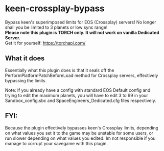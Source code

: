 # keen-crossplay-bypass
Bypass keen's superimposed limits for EOS (Crossplay) servers! No longer shall you be limited to 3 planets or low sync range!<br>
**Please note this plugin is TORCH only. It will not work on vanilla Dedicated Server.**<br>
Get it for yourself: https://torchapi.com/

## What it does
Essentially what this plugin does is that it seals off the PerformPlatformPatchBeforeLoad method for Crossplay servers, effectively bypassing the limits.

Note: If you already have a config with standard EOS Default config and trying to edit the maximum planets, you will have to edit <MaxPlanets>3</MaxPlanets> to <MaxPlanets>99</MaxPlanets> in your Sandbox_config.sbc and SpaceEngineers_Dedicated.cfg files respectively.

## FYI:
Because the plugin effectively bypasses keen's Crossplay limits, depending on what values you set it to the game may be unstable for some users, or run slower depending on what values you edited. Im not responsible if you manage to corrupt your savegame with this plugin. 

